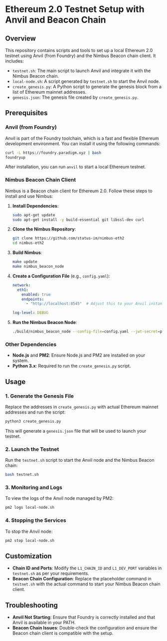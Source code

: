 # Ethereum 2.0 Testnet Setup with Anvil and Beacon Chain

## Overview

This repository contains scripts and tools to set up a local Ethereum 2.0 testnet using Anvil (from Foundry) and the Nimbus Beacon chain client. It includes:

- `testnet.sh`: The main script to launch Anvil and integrate it with the Nimbus Beacon chain.
- `local-node.sh`: A script generated by `testnet.sh` to start the Anvil node.
- `create_genesis.py`: A Python script to generate the genesis block from a list of Ethereum mainnet addresses.
- `genesis.json`: The genesis file created by `create_genesis.py`.

## Prerequisites

### Anvil (from Foundry)

Anvil is part of the Foundry toolchain, which is a fast and flexible Ethereum development environment. You can install it using the following commands:

```bash
curl -L https://foundry.paradigm.xyz | bash
foundryup
```

After installation, you can run `anvil` to start a local Ethereum testnet.

### Nimbus Beacon Chain Client

Nimbus is a Beacon chain client for Ethereum 2.0. Follow these steps to install and use Nimbus:

1. **Install Dependencies**:
   ```bash
   sudo apt-get update
   sudo apt-get install -y build-essential git libssl-dev curl
   ```

2. **Clone the Nimbus Repository**:
   ```bash
   git clone https://github.com/status-im/nimbus-eth2
   cd nimbus-eth2
   ```

3. **Build Nimbus**:
   ```bash
   make update
   make nimbus_beacon_node
   ```

4. **Create a Configuration File** (e.g., `config.yaml`):
   ```yaml
   network:
     eth1:
       enabled: true
       endpoints:
         - "http://localhost:8545"  # Adjust this to your Anvil instance

   log-level: DEBUG
   ```

5. **Run the Nimbus Beacon Node**:
   ```bash
   ./build/nimbus_beacon_node --config-file=config.yaml --jwt-secret=path_to_jwt_secret_file
   ```

### Other Dependencies

- **Node.js** and **PM2**: Ensure Node.js and PM2 are installed on your system.
- **Python 3.x**: Required to run the `create_genesis.py` script.

## Usage

### 1. Generate the Genesis File

Replace the addresses in `create_genesis.py` with actual Ethereum mainnet addresses and run the script:

```bash
python3 create_genesis.py
```

This will generate a `genesis.json` file that will be used to launch your testnet.

### 2. Launch the Testnet

Run the `testnet.sh` script to start the Anvil node and the Nimbus Beacon chain:

```bash
bash testnet.sh
```

### 3. Monitoring and Logs

To view the logs of the Anvil node managed by PM2:

```bash
pm2 logs local-node.sh
```

### 4. Stopping the Services

To stop the Anvil node:

```bash
pm2 stop local-node.sh
```

## Customization

- **Chain ID and Ports**: Modify the `L1_CHAIN_ID` and `L1_DEV_PORT` variables in `testnet.sh` as per your requirements.
- **Beacon Chain Configuration**: Replace the placeholder command in `testnet.sh` with the actual command to start your Nimbus Beacon chain client.

## Troubleshooting

- **Anvil Not Starting**: Ensure that Foundry is correctly installed and that Anvil is available in your PATH.
- **Beacon Chain Issues**: Double-check the configuration and ensure the Beacon chain client is compatible with the setup.
